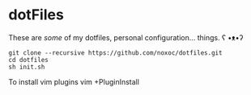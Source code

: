 # dotFiles
These are *some* of my dotfiles, personal configuration… things. ʕ •ᴥ•ʔ

    git clone --recursive https://github.com/noxoc/dotfiles.git
    cd dotfiles
    sh init.sh

To install vim plugins
    vim +PluginInstall
